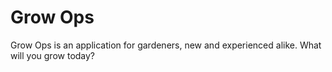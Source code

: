 # Grow Ops

Grow Ops is an application for gardeners, new and experienced alike.
What will you grow today?
